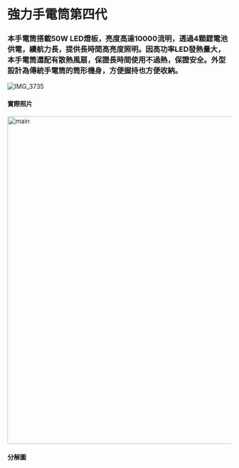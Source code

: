 強力手電筒第四代
===
### 本手電筒搭載50W LED燈板，亮度高達10000流明，透過4顆鋰電池供電，續航力長，提供長時間高亮度照明。因高功率LED發熱量大，本手電筒還配有散熱風扇，保證長時間使用不過熱，保證安全。外型設計為傳統手電筒的筒形機身，方便握持也方便收納。
![IMG_3735](https://github.com/user-attachments/assets/8a8d5c58-2d3d-42d1-95b9-4c15d797bcea)
#### 實際照片
<img width="1446" height="737" alt="main" src="https://github.com/user-attachments/assets/f9315699-0b1c-418a-9e5b-bae6dda8e55e" />

#### 分解圖
